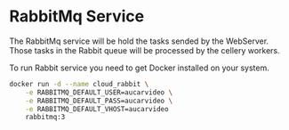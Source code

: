 # RabbitMq Service

The RabbitMq service will be hold the tasks sended by the WebServer. Those tasks in the 
Rabbit queue will be processed by the cellery workers.

To run Rabbit service you need to get Docker installed on your system.

```sh
docker run -d --name cloud_rabbit \
	-e RABBITMQ_DEFAULT_USER=aucarvideo \
	-e RABBITMQ_DEFAULT_PASS=aucarvideo \
	-e RABBITMQ_DEFAULT_VHOST=aucarvideo
	rabbitmq:3


```
